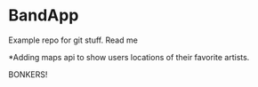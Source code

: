 # BandApp
Example repo for git stuff.
 Read me

*Adding maps api to show users locations of their favorite artists.

BONKERS!